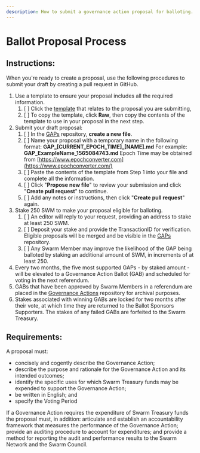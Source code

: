 ```yaml
---
description: How to submit a governance action proposal for balloting.
---
```


# Ballot Proposal Process

## Instructions:

When you're ready to create a proposal, use the following procedures to submit your draft by creating a pull request in GitHub.

1. Use a template to ensure your proposal includes all the required information.
   1. [ ] Click the [template](https://github.com/swarmfund/networkgovernance/tree/master/templates) that relates to the proposal you are submitting,
   2. [ ] To copy the template, click **Raw**, then copy the contents of the template to use in your proposal in the next step.  
2. Submit your draft proposal:
   1. [ ] In the [GAPs](https://github.com/swarmfund/networkgovernance/tree/master/GAPs) repository, **create a new file**.
   2. [ ] Name your proposal with a temporary name in the following format:  **GAP\_\[CURRENT\_EPOCH\_TIME\]\_\[NAME\].md**  For example:  **GAP\_ExampleName\_1565084743.md**  Epoch Time may be obtained from [https://www.epochconverter.com](https://www.epochconverter.com/) 
   3. [ ] Paste the contents of the template from Step 1 into your file and complete all the information.
   4. [ ] Click "**Propose new file**" to review your submission and click "**Create pull request**" to continue.
   5. [ ] Add any notes or instructions, then click "**Create pull request**" again. 
3. Stake 250 SWM to make your proposal eligible for balloting.
   1. [ ] An editor will reply to your request, providing an address to stake at least 250 SWM.
   2. [ ] Deposit your stake and provide the TransactionID for verification. Eligible proposals will be merged and be visible in the [GAPs](https://github.com/swarmfund/networkgovernance/tree/master/GAPs) repository.
   3. [ ] Any Swarm Member may improve the likelihood of the GAP being balloted by staking an additional amount of SWM, in increments of at least 250. 
4. Every two months, the five most supported GAPs - by staked amount - will be elevated to a Governance Action Ballot \(GAB\) and scheduled for voting in the next referendum. 
5. GABs that have been approved by Swarm Members in a referendum are placed in the [Governance Actions](https://github.com/swarmfund/networkgovernance/tree/master/Governance%20Actions) repository for archival purposes. 
6. Stakes associated with winning GABs are locked for two months after their vote, at which time they are returned to the Ballot Sponsors Supporters. The stakes of any failed GABs are forfeited to the Swarm Treasury.

## Requirements:

A proposal must:

* concisely and cogently describe the Governance Action;
* describe the purpose and rationale for the Governance Action and its intended outcomes;
* identify the specific uses for which Swarm Treasury funds may be expended to support the Governance Action;
* be written in English; and
* specify the Voting Period

If a Governance Action requires the expenditure of Swarm Treasury funds the proposal must, in addition: articulate and establish an accountability framework that measures the performance of the Governance Action; provide an auditing procedure to account for expenditures; and provide a method for reporting the audit and performance results to the Swarm Network and the Swarm Council.

